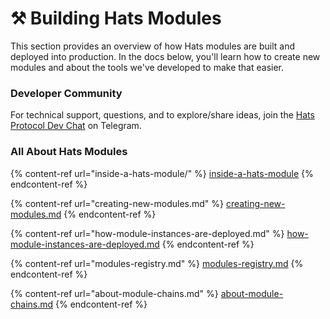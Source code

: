 # ⚒ Building Hats Modules

This section provides an overview of how Hats modules are built and deployed into production. In the docs below, you'll learn how to create new modules and about the tools we've developed to make that easier.

### Developer Community

For technical support, questions, and to explore/share ideas, join the [Hats Protocol Dev Chat](https://t.me/+HrcKPUxaWvg3Zjhh) on Telegram.

### All About Hats Modules

{% content-ref url="inside-a-hats-module/" %}
[inside-a-hats-module](inside-a-hats-module/)
{% endcontent-ref %}

{% content-ref url="creating-new-modules.md" %}
[creating-new-modules.md](creating-new-modules.md)
{% endcontent-ref %}

{% content-ref url="how-module-instances-are-deployed.md" %}
[how-module-instances-are-deployed.md](how-module-instances-are-deployed.md)
{% endcontent-ref %}

{% content-ref url="modules-registry.md" %}
[modules-registry.md](modules-registry.md)
{% endcontent-ref %}

{% content-ref url="about-module-chains.md" %}
[about-module-chains.md](about-module-chains.md)
{% endcontent-ref %}
